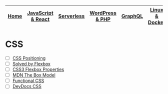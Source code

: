 | [Home](README.md) | [JavaScript & React](javascript.md) | [Serverless](serverless.md) | [WordPress & PHP](wordpress.md) | [GraphQL](graphql.md) | [Linux & Docker](linux.md) | CSS |
| ----------------- | ----------------------------------- | --------------------------- | ------------------------------- | ----------------------|--------------------------- | --- |


# CSS

* [ ] [CSS Positioning](http://blog.teamtreehouse.com/css-positioning)
* [ ] [Solved by Flexbox](https://philipwalton.github.io/solved-by-flexbox/)
* [ ] [CSS3 Flexbox Properties](https://scotch.io/tutorials/a-visual-guide-to-css3-flexbox-properties)
* [ ] [MDN The Box Model](https://developer.mozilla.org/en-US/docs/Learn/CSS/Introduction_to_CSS/Box_model)
* [ ] [Functional CSS](https://github.com/chibicode/react-functional-css-protips)
* [ ] [DevDocs CSS](http://devdocs.io/css/)
